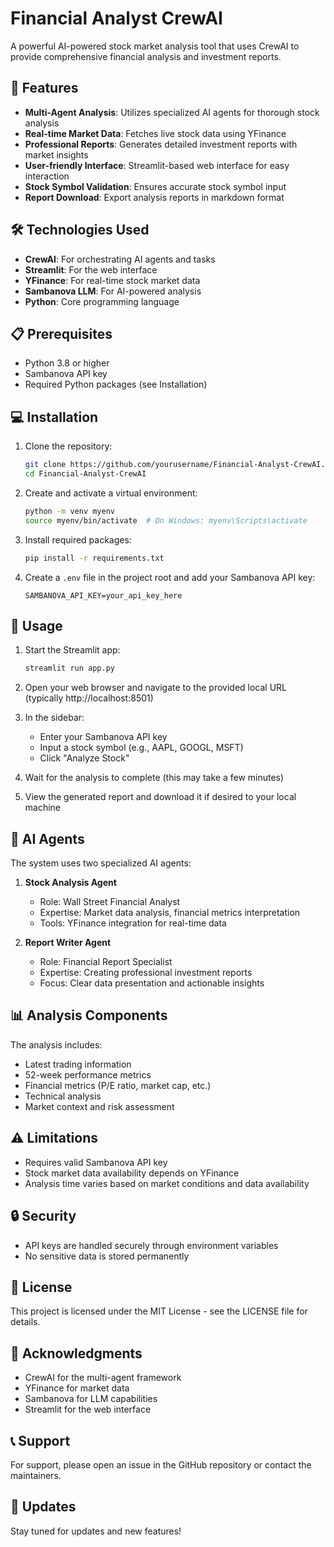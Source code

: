 # Financial Analyst CrewAI

A powerful AI-powered stock market analysis tool that uses CrewAI to provide comprehensive financial analysis and investment reports.

## 🚀 Features

- **Multi-Agent Analysis**: Utilizes specialized AI agents for thorough stock analysis
- **Real-time Market Data**: Fetches live stock data using YFinance
- **Professional Reports**: Generates detailed investment reports with market insights
- **User-friendly Interface**: Streamlit-based web interface for easy interaction
- **Stock Symbol Validation**: Ensures accurate stock symbol input
- **Report Download**: Export analysis reports in markdown format

## 🛠️ Technologies Used

- **CrewAI**: For orchestrating AI agents and tasks
- **Streamlit**: For the web interface
- **YFinance**: For real-time stock market data
- **Sambanova LLM**: For AI-powered analysis
- **Python**: Core programming language

## 📋 Prerequisites

- Python 3.8 or higher
- Sambanova API key
- Required Python packages (see Installation)

## 💻 Installation

1. Clone the repository:
   ```bash
   git clone https://github.com/yourusername/Financial-Analyst-CrewAI.git
   cd Financial-Analyst-CrewAI
   ```

2. Create and activate a virtual environment:
   ```bash
   python -m venv myenv
   source myenv/bin/activate  # On Windows: myenv\Scripts\activate
   ```

3. Install required packages:
   ```bash
   pip install -r requirements.txt
   ```

4. Create a `.env` file in the project root and add your Sambanova API key:
   ```
   SAMBANOVA_API_KEY=your_api_key_here
   ```

## 🚀 Usage

1. Start the Streamlit app:
   ```bash
   streamlit run app.py
   ```

2. Open your web browser and navigate to the provided local URL (typically http://localhost:8501)

3. In the sidebar:
   - Enter your Sambanova API key
   - Input a stock symbol (e.g., AAPL, GOOGL, MSFT)
   - Click "Analyze Stock"

4. Wait for the analysis to complete (this may take a few minutes)

5. View the generated report and download it if desired to your local machine

## 🤖 AI Agents

The system uses two specialized AI agents:

1. **Stock Analysis Agent**
   - Role: Wall Street Financial Analyst
   - Expertise: Market data analysis, financial metrics interpretation
   - Tools: YFinance integration for real-time data

2. **Report Writer Agent**
   - Role: Financial Report Specialist
   - Expertise: Creating professional investment reports
   - Focus: Clear data presentation and actionable insights

## 📊 Analysis Components

The analysis includes:
- Latest trading information
- 52-week performance metrics
- Financial metrics (P/E ratio, market cap, etc.)
- Technical analysis
- Market context and risk assessment

## ⚠️ Limitations

- Requires valid Sambanova API key
- Stock market data availability depends on YFinance
- Analysis time varies based on market conditions and data availability

## 🔒 Security

- API keys are handled securely through environment variables
- No sensitive data is stored permanently


## 📝 License

This project is licensed under the MIT License - see the LICENSE file for details.

## 🙏 Acknowledgments

- CrewAI for the multi-agent framework
- YFinance for market data
- Sambanova for LLM capabilities
- Streamlit for the web interface

## 📞 Support

For support, please open an issue in the GitHub repository or contact the maintainers.

## 🔄 Updates

Stay tuned for updates and new features!
